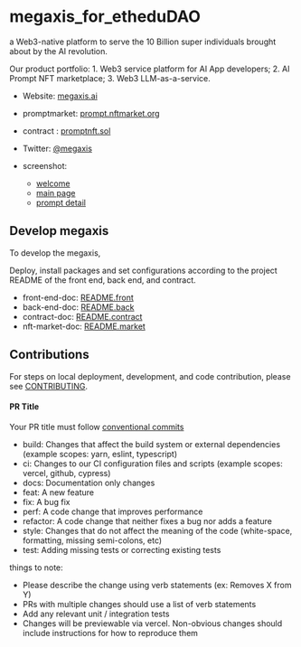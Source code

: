 # megaxis_for_etheduDAO
  a Web3-native platform to serve the 10 Billion super individuals brought about by the AI revolution.

  Our product portfolio: 1. Web3 service platform for AI App developers; 2. AI Prompt NFT marketplace; 3. Web3 LLM-as-a-service.


- Website: [megaxis.ai](http://megaxis.ai)

- promptmarket: [prompt.nftmarket.org](http://megaxis.ai:3000/)

- contract : [promptnft.sol](https://mumbai.polygonscan.com/address/0xd8f65552dE03BA8366B4b646B4EA2b3045fE2721#code)

- Twitter: [@megaxis](https://twitter.com/Uniswap)

- screenshot:
  - [welcome](https://github.com/MEGAxis-Hackathon/demo/tree/master/shotscreen/screen.png?raw=true)
  - [main page](https://https://github.com/MEGAxis-Hackathon/demo/tree/master/shotscreen/screen1.png?raw=true)
  - [prompt detail](https://github.com/MEGAxis-Hackathon/demo/tree/master/shotscreen/screen3.png?raw=true)

## Develop  megaxis

To develop the megaxis,


Deploy, install packages and set configurations according to the project README of the front end, back end, and contract.
- front-end-doc: [README.front](https://github.com/MEGAxis-Hackathon/demo/tree/master/megaxisFront/README.md)
- back-end-doc: [README.back](https://github.com/MEGAxis-Hackathon/demo/tree/master/megaxisBackend/README.MD)
- contract-doc: [README.contract](https://github.com/MEGAxis-Hackathon/demo/tree/master/Hardhat-PromptNft-market/README.md)
- nft-market-doc: [README.market](https://github.com/MEGAxis-Hackathon/demo/tree/master/prompt-nft-market/README.md)

## Contributions

For steps on local deployment, development, and code contribution, please see [CONTRIBUTING](./CONTRIBUTING.md).

#### PR Title
Your PR title must follow [conventional commits](https://www.conventionalcommits.org/en/v1.0.0/#summary)

- build: Changes that affect the build system or external dependencies (example scopes: yarn, eslint, typescript)
- ci: Changes to our CI configuration files and scripts (example scopes: vercel, github, cypress)
- docs: Documentation only changes
- feat: A new feature
- fix: A bug fix
- perf: A code change that improves performance
- refactor: A code change that neither fixes a bug nor adds a feature
- style: Changes that do not affect the meaning of the code (white-space, formatting, missing semi-colons, etc)
- test: Adding missing tests or correcting existing tests

things to note:

- Please describe the change using verb statements (ex: Removes X from Y)
- PRs with multiple changes should use a list of verb statements
- Add any relevant unit / integration tests
- Changes will be previewable via vercel. Non-obvious changes should include instructions for how to reproduce them

